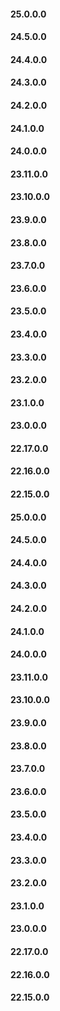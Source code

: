 #### 25.0.0.0
#### 24.5.0.0
#### 24.4.0.0
#### 24.3.0.0
#### 24.2.0.0
#### 24.1.0.0
#### 24.0.0.0
#### 23.11.0.0
#### 23.10.0.0
#### 23.9.0.0
#### 23.8.0.0
#### 23.7.0.0
#### 23.6.0.0
#### 23.5.0.0
#### 23.4.0.0
#### 23.3.0.0
#### 23.2.0.0
#### 23.1.0.0
#### 23.0.0.0
#### 22.17.0.0
#### 22.16.0.0
#### 22.15.0.0
#### 25.0.0.0
#### 24.5.0.0
#### 24.4.0.0
#### 24.3.0.0
#### 24.2.0.0
#### 24.1.0.0
#### 24.0.0.0
#### 23.11.0.0
#### 23.10.0.0
#### 23.9.0.0
#### 23.8.0.0
#### 23.7.0.0
#### 23.6.0.0
#### 23.5.0.0
#### 23.4.0.0
#### 23.3.0.0
#### 23.2.0.0
#### 23.1.0.0
#### 23.0.0.0
#### 22.17.0.0
#### 22.16.0.0
#### 22.15.0.0
